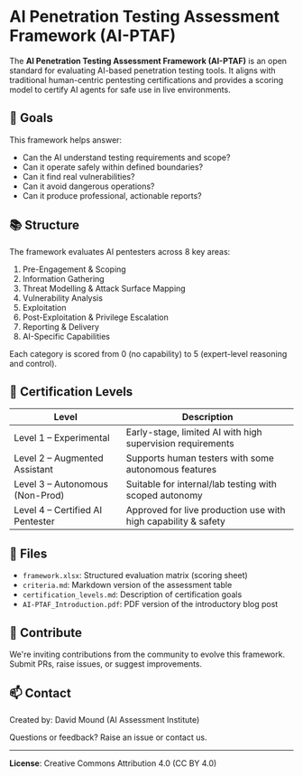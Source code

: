 # AI Penetration Testing Assessment Framework (AI-PTAF)

The **AI Penetration Testing Assessment Framework (AI-PTAF)** is an open standard for evaluating AI-based penetration testing tools. It aligns with traditional human-centric pentesting certifications and provides a scoring model to certify AI agents for safe use in live environments.

## 🎯 Goals

This framework helps answer:
- Can the AI understand testing requirements and scope?
- Can it operate safely within defined boundaries?
- Can it find real vulnerabilities?
- Can it avoid dangerous operations?
- Can it produce professional, actionable reports?

## 📚 Structure

The framework evaluates AI pentesters across 8 key areas:

1. Pre-Engagement & Scoping  
2. Information Gathering  
3. Threat Modelling & Attack Surface Mapping  
4. Vulnerability Analysis  
5. Exploitation  
6. Post-Exploitation & Privilege Escalation  
7. Reporting & Delivery  
8. AI-Specific Capabilities

Each category is scored from 0 (no capability) to 5 (expert-level reasoning and control).

## 🧪 Certification Levels

| **Level**                        | **Description**                                                  |
|----------------------------------|------------------------------------------------------------------|
| Level 1 – Experimental           | Early-stage, limited AI with high supervision requirements       |
| Level 2 – Augmented Assistant    | Supports human testers with some autonomous features             |
| Level 3 – Autonomous (Non-Prod)  | Suitable for internal/lab testing with scoped autonomy           |
| Level 4 – Certified AI Pentester | Approved for live production use with high capability & safety   |

## 📄 Files

- `framework.xlsx`: Structured evaluation matrix (scoring sheet)
- `criteria.md`: Markdown version of the assessment table
- `certification_levels.md`: Description of certification goals
- `AI-PTAF_Introduction.pdf`: PDF version of the introductory blog post

## 🤝 Contribute

We're inviting contributions from the community to evolve this framework. Submit PRs, raise issues, or suggest improvements.

## 📫 Contact

Created by: David Mound (AI Assessment Institute)

Questions or feedback? Raise an issue or contact us.

---

**License**: Creative Commons Attribution 4.0 (CC BY 4.0)
